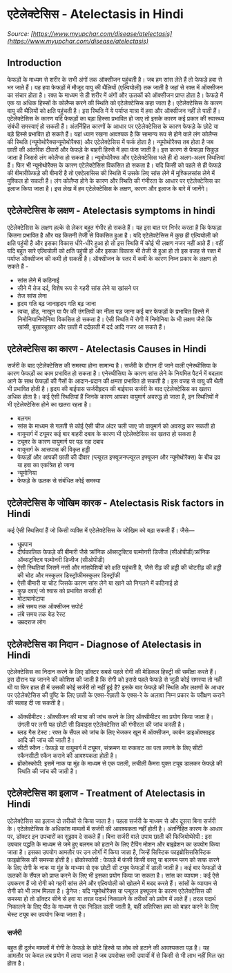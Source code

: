 # एटेलेक्टेसिस - Atelectasis in Hindi
_Source: [https://www.myupchar.com/disease/atelectasis](https://www.myupchar.com/disease/atelectasis)_

## Introduction
फेफड़ों के माध्यम से शरीर के सभी अंगों तक ऑक्सीजन पहुंचती है। जब हम सांस लेते हैं तो फेफड़े हवा से भर जाते हैं। यह हवा फेफड़ों में मौजूद वायु की थैलियों (एल्वियोली) तक जाती है जहां से रक्त में ऑक्सीजन का संचार होता है। रक्त के माध्यम से ही शरीर में अंगों और ऊतकों को ऑक्सीजन प्राप्त होता है। फेफड़े में एक या अधिक हिस्सों के कोलैप्स करने की स्थिति को एटेलेक्टेसिस कहा जाता है। एटेलेक्टेसिस के कारण वायु की थैलियों को क्षति पहुंचती है। इस स्थिति में ये पर्याप्त मात्रा में हवा और ऑक्सीजन नहीं ले पाती हैं। एटेलेक्टेसिस के कारण यदि फेफड़ों का बड़ा हिस्सा प्रभावित हो जाए तो इसके कारण कई प्रकार की स्वास्थ्य संबंधी समस्याएं हो सकती हैं।
अंतर्निहित कारणों के आधार पर एटेलेक्टेसिस के कारण फेफड़े के छोटे या बड़े हिस्से प्रभावित हो सकते हैं। यहां ध्यान रखना आवश्यक है कि सामान्य रूप से होने वाले लंग कोलैप्स की स्थिति (न्यूमोथोरैक्सन्यूमोथोरैक्स) और एटेलेक्टेसिस में फर्क होता है। न्यूमोथोरैक्स तब होता है जब छाती की आंतरिक दीवारों और फेफड़े के बाहरी हिस्से में हवा फंस जाती है। इस कारण से फेफड़ा सिकुड़ जाता है जिससे लंग कोलैप्स हो सकता है।
न्यूमोथोरैक्स और एटेलेक्टेसिस भले ही दो अलग-अलग स्थितियां हैं। फिर भी न्यूमोथोरैक्स के कारण एटेलेक्टेसिस विकसित हो सकता है। य​दि किसी को पहले से ही फेफड़े की बीमारीफेफड़े की बीमारी है तो एक्टेलासिस की स्थिति में उसके लिए सांस लेने में मुश्किलसांस लेने में मुश्किल हो सकती है। लंग कोलैप्स होने के कारण और स्थिति की गंभीरता के आधार पर एटेलेक्टेसिस का इलाज किया जाता है।
इस लेख में हम एटेलेक्टेसिस के लक्षण, कारण और इलाज के बारे में जानेंगे।

## एटेलेक्टेसिस के लक्षण - Atelectasis symptoms in hindi
एटेलेक्टेसिस के लक्षण हल्के से लेकर बहुत गंभीर हो सकते हैं। यह इस बात पर निर्भर करता है कि फेफड़ा कितना प्रभावित है और यह कितनी तेजी से विकसित हुआ है। यदि एटेलेक्टेसिस में कुछ ही एल्वियोली को क्षति पहुंची है और इसका विकास धीरे-धीरे हुआ हो तो इस स्थिति में कोई भी लक्षण नजर नहीं आते हैं। वहीं यदि बहुत सारे एल्वियोली को क्षति पहुंची हो और इसका ​विकास भी तेजी से हुआ हो तो इस वजह से रक्त में पर्याप्त ऑक्सीजन की कमी हो सकती है।
ऑक्सीजन के स्तर में कमी के कारण निम्न प्रकार के लक्षण हो सकते हैं -
- सांस लेने में कठिनाई
- सीने में तेज दर्द, विशेष रूप से गहरी सांस लेने या खांसने पर
- तेज सांस लेना
- हृदय गति बढ़ जानाहृदय गति बढ़ जाना
- त्वचा, होंठ, नाखून या पैर की उंगलियों का नीला पड़ जाना
कई बार फेफड़ों के प्रभावित हिस्से में निमोनियानिमोनिया विकसित हो सकता है। ऐसी स्थिति में रोगी में निमोनिया के भी लक्षण जैसे कि खांसी, बुखारबुखार और छाती में दर्दछाती में दर्द आदि नजर आ सकते हैं।

## एटेलेक्टेसिस का कारण - Atelectasis Causes in Hindi
सर्जरी के बाद एटेलेक्टेसिस की समस्या होना सामान्य है। सर्जरी के दौरान दी जाने वाली एनेस्थीसिया के कारण फेफड़ों का काम प्रभावित हो सकता है। एनेस्थीसिया के कारण सांस लेने के नियमित पैटर्न में बदलाव आने के साथ फेफड़ों की गैसों के आदान-प्रदान की क्षमता प्रभावित हो सकती है। इस वजह से वायु की थैली भी प्रभावित होती है। हृदय की बाईपास सर्जरीहृदय की बाईपास सर्जरी के बाद एटेलेक्टेसिस का खतरा अधिक होता है।
कई ऐसी स्थितियां हैं जिनके कारण आपका वायुमार्ग अवरुद्ध हो जाता है, इन स्थितियों में भी एटेलेक्टेसिस होने का खतरा रहता है।
- बलगम
- सांस के माध्यम से गलती से कोई ऐसी चीज अंदर चली जाए जो वायुमार्ग को अवरुद्ध कर सकती हो
- वायुमार्ग में ट्यूमर
कई बार बाहरी दबाव के कारण भी एटेलेक्टेसिस ​का खतरा हो सकता है
- ट्यूमर के कारण वायुमार्ग पर पड़ रहा दबाव
- वायुमार्ग के आसपास की विकृत हड्डी
- फेफड़ों और आपकी छाती की दीवार (प्ल्यूरल इफ्यूजनप्ल्यूरल इफ्यूजन और न्यूमोथोरैक्स) के बीच द्रव या हवा का एकत्रित हो जाना
- न्यूमोनिया
- फेफड़े के ऊतक से संबंधित कोई समस्या

## एटेलेक्टेसिस के जोखिम कारक - Atelectasis Risk factors in Hindi
कई ऐसी स्थितियां हैं जो किसी व्यक्ति में एटेलेक्टेसिस के जोखिम को बढ़ा सकती हैं। जैसे—
- धूम्रपान
- दीर्घकालिक फेफड़े की बीमारी जैसे क्रॉनिक ऑब्सट्रक्टिव पल्मोनरी डिजीज (सीओपीडी)क्रॉनिक ऑब्सट्रक्टिव पल्मोनरी डिजीज (सीओपीडी)
- ऐसी स्थितियां जिसमें नसों और मांसपेशियों को क्षति पहुंचती है, जैसे रीढ़ की हड्डी की चोटरीढ़ की हड्डी की चोट और मस्कुलर डिस्ट्रॉफीमस्कुलर डिस्ट्रॉफी
- ऐसी बीमारी या चोट जिसके कारण सांस लेने या खाने को निगलने में कठिनाई हो
- कुछ दवाएं जो श्वास को प्रभावित करती हों
- मोटापामोटापा
- लंबे समय तक ऑक्सीजन सपोर्ट
- लंबे समय तक बेड रेस्ट
- उम्रदराज लोग

## एटेलेक्टेसिस का निदान - Diagnose of Atelectasis in Hindi
एटेलेक्टेसिस का निदान करने के लिए डॉक्टर सबसे पहले रोगी की मेडिकल हिस्ट्री की समीक्षा करते हैं। इस दौरान यह जानने की कोशिश की जाती है कि रोगी को इससे पहले फेफड़े से जुड़ी कोई समस्या तो नहीं थी या फिर हाल ही में उसकी कोई सर्जरी तो नहीं हुई है?
इसके बाद फेफड़े की स्थिति और लक्षणों के आधार पर एटेलेक्टेसिस की पुष्टि के लिए छाती के एक्स-रेछाती के एक्स-रे के अलावा निम्न प्रकार के परीक्षण कराने की सलाह दी जा सकती है।
- ऑक्सीमीटर : ऑक्सीजन की मात्रा की जांच करने के लिए ऑक्सीमीटर का प्रयोग किया जाता है। उंगली पर लगी यह छोटी सी डिवाइस एटेलेक्टेसिस की गंभीरता की जांच करती है।
- ब्लड गैस टेस्ट : रक्त के सैंपल को जांच के लिए भेजकर खून में ऑक्सीजन, कार्बन डाइऑक्साइड आदि की जांच की जाती है।
- सीटी स्कैन : फेफड़े या वायुमार्ग में ट्यूमर, संक्रमण या रुकावट का पता लगाने के लिए सीटी स्कैनसीटी स्कैन कराने की आवश्यकता होती है।
- ब्रोंकोस्कोपी: इसमें नाक या मुंह के माध्यम से एक पतली, लचीली कैमरा युक्त ट्यूब डालकर फेफड़े की स्थिति की जांच की जाती है।

## एटेलेक्टेसिस का इलाज - Treatment of Atelectasis in Hindi
एटेलेक्टेसिस का इलाज दो तरीकों से किया जाता है। पहला सर्जरी के माध्यम से और दूसरा बिना सर्जरी के। एटेलेक्टेसिस के अधिकांश मामलों में सर्जरी की आवश्यकता नहीं होती है। अंतर्निहित कारण के आधार पर, डॉक्टर इन उपचारों का सुझाव दे सकते हैं।
बिना सर्जरी वाले उपाय
छाती की फिजियोथेरेपी : इस उपचार पद्धति के माध्यम से जमे हुए बलगम को हटाने के लिए टैपिंग मोशन और बाइव्रेशन का उपयोग किया जाता है। इसका उपयोग आमतौर पर उन लोगोंं में किया जाता है, जिन्हें सिस्टिक फाइब्रोसिससिस्टिक फाइब्रोसिस की समस्या होती है।
ब्रोंकोस्कोपी : फेफड़े में फंसी किसी वस्तु या बलगम प्लग को साफ करने के लिए रोगी के नाक या मुंह के माध्यम से एक छोटी सी ट्यूब फेफड़ों में डाली जाती है। कई बार फेफड़ों से ऊतकों के सैंपल को प्राप्त करने के लिए भी इसका प्रयोग किया जा सकता है।
सांस का व्यायाम : कई ऐसे उपकरण हैं जो रोगी को गहरी सांस लेने और एल्वियोली को खोलने में मदद करते हैं। सांसों के व्यायाम से रोगी को भी लाभ मिलता है।
ड्रेनेज : यदि न्यूमोथोरैक्स या प्ल्यूरल इफ्यूजन के कारण एटेलेक्टेसिस की समस्या हो तो डॉक्टर सीने से हवा या तरल पदार्थ निकालने के तरीकों को प्रयोग में लाते हैं। तरल पदार्थ निकालने के लिए पीठ के माध्यम से एक निडिल डाली जाती है, वहीं अतिरिक्त हवा को बाहर करने के लिए चेस्ट ट्यूब का उपयोग किया जाता है।
### सर्जरी
बहुत ही दुर्लभ मामलों में रोगी के फेफड़े के छोटे हिस्से या लोब को हटाने की आवश्यकता पड़ है। यह आमतौर पर केवल तब प्रयोग में लाया जाता है जब उपरोक्त सभी उपायोंं में से किसी से भी लाभ नहीं मिल रहा होता है।

